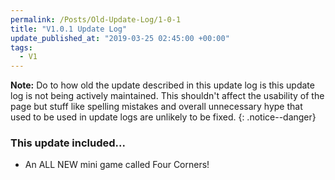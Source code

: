 ```yaml
---
permalink: /Posts/Old-Update-Log/1-0-1
title: "V1.0.1 Update Log"
update_published_at: "2019-03-25 02:45:00 +00:00"
tags:
  - V1
---
```


**Note:** Do to how old the update described in this update log is this update log is not being actively maintained. This shouldn't affect the usability of the page but stuff like spelling mistakes and overall unnecessary hype that used to be used in update logs are unlikely to be fixed.
{: .notice--danger}

### This update included...

* An ALL NEW mini game called Four Corners!